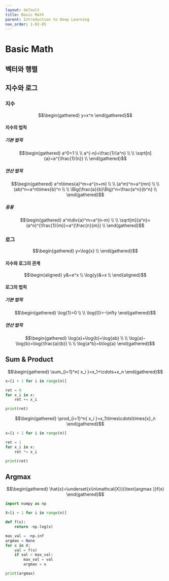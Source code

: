 ```yaml
---
layout: default
title: Basic Math
parent: Introduction to Deep Learning
nav_order: 1-02-05
---
```


# Basic Math

## 벡터와 행렬

## 지수와 로그

### 지수

$$\begin{gathered}
y=x^n
\end{gathered}$$

#### 지수의 법칙

##### 기본 법칙

$$\begin{gathered}
a^0=1 \\
\\
a^{-n}=\frac{1}{a^n} \\
\\
\sqrt[n]{a}=a^{\frac{1}{n}} \\
\end{gathered}$$

##### 연산 법칙

$$\begin{gathered}
a^n\times{a}^m=a^{n+m} \\
\\
(a^m)^n=a^{mn} \\
\\
(ab)^n=a^n\times{b}^n \\
\\
\Big(\frac{a}{b}\Big)^n=\frac{a^n}{b^n} \\
\end{gathered}$$

##### 응용

$$\begin{gathered}
a^n\div{a}^m=a^{n-m} \\
\\
\sqrt[m]{a^n}=(a^n)^{\frac{1}{m}}=a^{\frac{n}{m}} \\
\end{gathered}$$

### 로그

$$\begin{gathered}
y=\log{x} \\
\end{gathered}$$

#### 지수와 로그의 관계

$$\begin{aligned}
y&=e^x \\
\log{y}&=x \\
\end{aligned}$$

#### 로그의 법칙

##### 기본 법칙

$$\begin{gathered}
\log{1}=0 \\
\\
\log{0}=-\infty
\end{gathered}$$

##### 연산 법칙

$$\begin{gathered}
\log{a}+\log{b}=\log{ab} \\
\\
\log{a}-\log{b}=\log{\frac{a}{b}} \\
\\
\log{a^b}=b\log{a}
\end{gathered}$$

## Sum & Product

$$\begin{gathered}
\sum_{i=1}^n{
    x_i
}=x_1+\cdots+x_n
\end{gathered}$$

```python
x=[i + 1 for i in range(n)]

ret = 0
for x_i in x:
    ret += x_i

print(ret)
```

$$\begin{gathered}
\prod_{i=1}^n{
    x_i
}=x_1\times\cdots\times{x}_n
\end{gathered}$$

```python
x=[i + 1 for i in range(n)]

ret = 1
for x_i in x:
    ret *= x_i

print(ret)
```

## Argmax

$$\begin{gathered}
\hat{x}=\underset{x\in\mathcal{X}}{\text{argmax }}f(x)
\end{gathered}$$

```python
import numpy as np

X=[i + 1 for i in range(n)]

def f(x):
    return -np.log(x)

max_val = -np.inf
argmax = None
for x in X:
    val = f(x)
    if val > max_val:
        max_val = val
        argmax = x

print(argmax)
```

